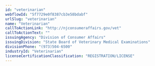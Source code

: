 ```yaml
---
id: "veterinarian"
webflowId: "5f7729e0f8387cb3e58bdabf"
urlSlug: "veterinarian"
name: "Veterinarian"
callToActionLink: "http://njconsumeraffairs.gov/vet"
callToActionText: ""
issuingAgency: "Division of Consumer Affairs"
issuingDivision: "State Board of Veterinary Medical Examinations"
divisionPhone: "(973)504-6500"
industryId: "Veterinarian"
licenseCertificationClassification: "REGISTRATION/LICENSE"
---
```

